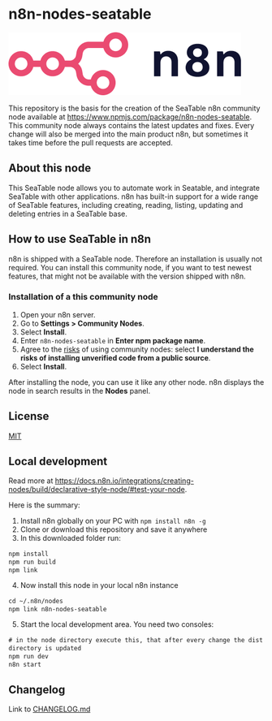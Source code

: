 # n8n-nodes-seatable

![n8n.io - Workflow Automation](https://raw.githubusercontent.com/n8n-io/n8n/master/assets/n8n-logo.png)

This repository is the basis for the creation of the SeaTable n8n community node available at https://www.npmjs.com/package/n8n-nodes-seatable. This community node always contains the latest updates and fixes.
Every change will also be merged into the main product n8n, but sometimes it takes time before the pull requests are accepted.

## About this node

This SeaTable node allows you to automate work in Seatable, and integrate SeaTable with other applications. n8n has built-in support for a wide range of SeaTable features, including creating, reading, listing, updating and deleting entries in a SeaTable base.

## How to use SeaTable in n8n

n8n is shipped with a SeaTable node. Therefore an installation is usually not required.
You can install this community node, if you want to test newest features, that might not be available with the version shipped with n8n.

### Installation of a this community node

1. Open your n8n server.
1. Go to **Settings > Community Nodes**.
1. Select **Install**.
1. Enter `n8n-nodes-seatable` in **Enter npm package name**.
1. Agree to the [risks](https://docs.n8n.io/integrations/community-nodes/risks/) of using community nodes: select **I understand the risks of installing unverified code from a public source**.
1. Select **Install**.

After installing the node, you can use it like any other node. n8n displays the node in search results in the **Nodes** panel.

## License

[MIT](https://github.com/n8n-io/n8n-nodes-starter/blob/master/LICENSE.md)

## Local development

Read more at https://docs.n8n.io/integrations/creating-nodes/build/declarative-style-node/#test-your-node.

Here is the summary:

1. Install n8n globally on your PC with `npm install n8n -g`
2. Clone or download this repository and save it anywhere
3. In this downloaded folder run:

```
npm install
npm run build
npm link
```

4. Now install this node in your local n8n instance

```
cd ~/.n8n/nodes
npm link n8n-nodes-seatable
```

5. Start the local development area. You need two consoles:

```
# in the node directory execute this, that after every change the dist directory is updated
npm run dev
n8n start
```

## Changelog

Link to [CHANGELOG.md](https://github.com/seatable/n8n-node/blob/master/CHANGELOG.md)
